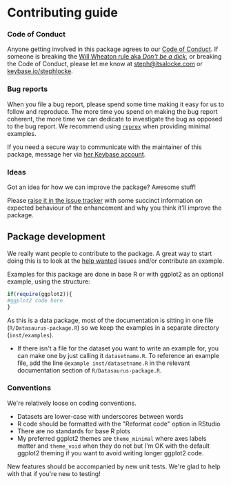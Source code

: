# Contributing guide

### Code of Conduct
Anyone getting involved in this package agrees to our [Code of Conduct](CONDUCT.md). If someone is breaking the [Will Wheaton rule aka *Don't be a dick*](https://dontbeadickday.com/), or breaking the Code of Conduct, please let me know at steph@itsalocke.com or [keybase.io/stephlocke](https://keybase.io/stephlocke).

### Bug reports
When you file a bug report, please spend some time making it easy for us to follow and reproduce. The more time you spend on making the bug report coherent, the more time we can dedicate to investigate the bug as opposed to the bug report. We recommend using [`reprex`](https://reprex.tidyverse.org/) when providing minimal examples.

If you need a secure way to communicate with the maintainer of this package, message her via [her Keybase account](https://keybase.io/stephlocke).

### Ideas
Got an idea for how we can improve the package? Awesome stuff!

Please [raise it in the issue tracker](issues) with some succinct information on expected behaviour of the enhancement and why you think it'll improve the package.

## Package development
We really want people to contribute to the package. A great way to start doing this is to look at the [help wanted](https://github.com/lockedata/datasauRus/issues?q=is%3Aissue+is%3Aopen+label%3A%22help+wanted+%3Araised_hand%3A%22) issues and/or contribute an example.

Examples for this package are done in base R or with ggplot2 as an optional example, using the structure:

```r
if(require(ggplot2)){
#ggplot2 code here
}
```

As this is a data package, most of the documentation is sitting in one file (`R/Datasaurus-package.R`) so we keep the examples in a separate directory (`inst/examples`). 

- If there isn't a file for the dataset you want to write an example for, you can make one by just calling it `datasetname.R`. To reference an example file, add the line `@example inst/datasetname.R` in the relevant documentation section of `R/Datasaurus-package.R`.

### Conventions
We're relatively loose on coding conventions. 

- Datasets are lower-case with underscores between words
- R code should be formatted with the "Reformat code" option in RStudio
- There are no standards for base R plots
- My preferred ggplot2 themes are `theme_minimal` where axes labels matter and `theme_void` when they do not but I'm OK with the default ggplot2 theming if you want to avoid writing longer ggplot2 code.

New features should be accompanied by new unit tests. We're glad to help with that if you're new to testing!
